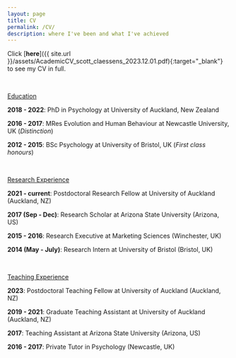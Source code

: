 ```yaml
---
layout: page
title: CV
permalink: /CV/
description: where I've been and what I've achieved
---
```


Click [**here**]({{ site.url }}/assets/AcademicCV_scott_claessens_2023.12.01.pdf){:target="_blank"} to see my CV in full.

<br />

<u>Education</u>

**2018 - 2022**: PhD in Psychology at University of Auckland, New Zealand

**2016 - 2017**: MRes Evolution and Human Behaviour at Newcastle University, UK (*Distinction*)

**2012 - 2015**: BSc Psychology at University of Bristol, UK (*First class honours*)

<br />

<u>Research Experience</u>

**2021 - current**: Postdoctoral Research Fellow at University of Auckland (Auckland, NZ)

**2017 (Sep - Dec)**: Research Scholar at Arizona State University (Arizona, US)

**2015 - 2016**: Research Executive at Marketing Sciences (Winchester, UK)

**2014 (May - July)**: Research Intern at University of Bristol (Bristol, UK)

<br />

<u>Teaching Experience</u>

**2023**: Postdoctoral Teaching Fellow at University of Auckland (Auckland, NZ)

**2019 - 2021**: Graduate Teaching Assistant at University of Auckland (Auckland, NZ)

**2017**: Teaching Assistant at Arizona State University (Arizona, US)

**2016 - 2017**: Private Tutor in Psychology (Newcastle, UK)

<br />
